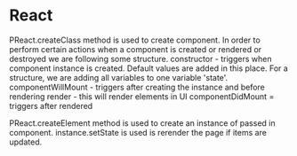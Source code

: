 # React
PReact.createClass method is used to create component. In order to perform certain actions when a component is created or rendered or destroyed we are following some structure. constructor - triggers when component instance is created. Default values are added in this place. For a structure, we are adding all variables to one variable 'state'. componentWillMount - triggers after creating the instance and before rendering render - this will render elements in UI componentDidMount = triggers after rendered

PReact.createElement method is used to create an instance of passed in component. instance.setState is used is rerender the page if items are updated.
